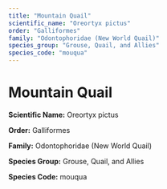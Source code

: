 ```yaml
---
title: "Mountain Quail"
scientific_name: "Oreortyx pictus"
order: "Galliformes"
family: "Odontophoridae (New World Quail)"
species_group: "Grouse, Quail, and Allies"
species_code: "mouqua"
---
```


# Mountain Quail

**Scientific Name:** Oreortyx pictus

**Order:** Galliformes

**Family:** Odontophoridae (New World Quail)

**Species Group:** Grouse, Quail, and Allies

**Species Code:** mouqua
